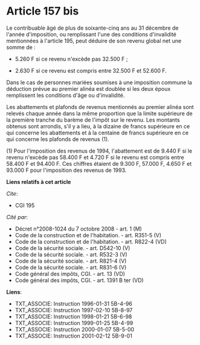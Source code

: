 # Article 157 bis

Le contribuable âgé de plus de soixante-cinq ans au 31 décembre de l'année d'imposition, ou remplissant l'une des conditions
d'invalidité mentionnées à l'article 195, peut déduire de son revenu global net une somme de :

- 5.260 F si ce revenu n'excède pas 32.500 F ;

- 2.630 F si ce revenu est compris entre 32.500 F et 52.600 F.

Dans le cas de personnes mariées soumises à une imposition commune la déduction prévue au premier alinéa est doublée si les
deux époux remplissent les conditions d'âge ou d'invalidité.

Les abattements et plafonds de revenus mentionnés au premier alinéa sont relevés chaque année dans la même proportion que la
limite supérieure de la première tranche du barème de l'impôt sur le revenu. Les montants obtenus sont arrondis, s'il y a
lieu, à la dizaine de francs supérieure en ce qui concerne les abattements et à la centaine de francs supérieure en ce qui
concerne les plafonds de revenus (1).

(1) Pour l'imposition des revenus de 1994, l'abattement est de 9.440 F si le revenu n'excède pas 58.400 F et 4.720 F si le
revenu est compris entre 58.400 F et 94.400 F. Ces chiffres étaient de 9.300 F, 57.000 F, 4.650 F et 93.000 F pour
l'imposition des revenus de 1993.

**Liens relatifs à cet article**

_Cite_:

  - CGI 195

_Cité par_:

  - Décret n°2008-1024 du 7 octobre 2008 - art. 1 (M)
  - Code de la construction et de l'habitation. - art. R351-5 (V)
  - Code de la construction et de l'habitation. - art. R822-4 (VD)
  - Code de la sécurité sociale. - art. D542-10 (V)
  - Code de la sécurité sociale. - art. R532-3 (V)
  - Code de la sécurité sociale. - art. R821-4 (V)
  - Code de la sécurité sociale. - art. R831-6 (V)
  - Code général des impôts, CGI. - art. 13 (VD)
  - Code général des impôts, CGI. - art. 1391 B ter (VD)

**Liens**:

  - TXT_ASSOCIE: Instruction 1996-01-31 5B-4-96
  - TXT_ASSOCIE: Instruction 1997-02-10 5B-8-97
  - TXT_ASSOCIE: Instruction 1998-01-21 5B-6-98
  - TXT_ASSOCIE: Instruction 1999-01-25 5B-4-99
  - TXT_ASSOCIE: Instruction 2000-01-07 5B-5-00
  - TXT_ASSOCIE: Instruction 2001-02-12 5B-9-01
